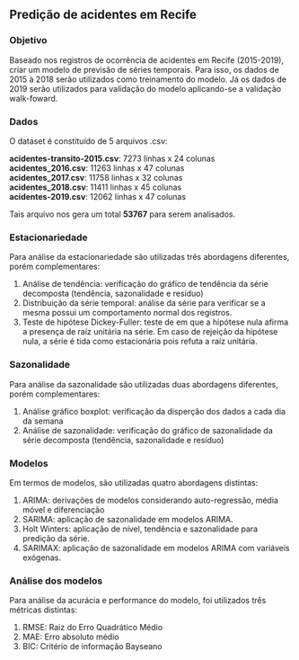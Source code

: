 <h2>Predição de acidentes em Recife</h2>

<h3>Objetivo</h3>

Baseado nos registros de ocorrência de acidentes em Recife (2015-2019), criar um modelo de previsão de séries temporais. Para isso, os dados de 2015 à 2018 serão utilizados como treinamento do modelo. Já os dados de 2019 serão utilizados para validação do modelo aplicando-se a validação walk-foward.  


<h3>Dados</h3>

O dataset é constituído de 5 arquivos .csv:

**acidentes-transito-2015.csv**: 7273 linhas x 24 colunas <br>
**acidentes_2016.csv**: 11263 linhas x 47 colunas <br>
**acidentes_2017.csv**: 11758 linhas x 32 colunas <br>
**acidentes_2018.csv**: 11411 linhas x 45 colunas <br>
**acidentes-2019.csv**: 12062 linhas x 47 colunas

Tais arquivo nos gera um total **53767** para serem analisados.

<h3>Estacionariedade</h3>

Para análise da estacionariedade são utilizadas três abordagens diferentes, porém complementares:

1. Análise de tendência: verificação do gráfico de tendência da série decomposta (tendência, sazonalidade e resíduo)
2. Distribuição da série temporal: análise da série para verificar se a mesma possui um comportamento normal dos registros. 
3. Teste de hipótese Dickey-Fuller: teste de em que a hipótese nula afirma a presença de raíz unitária na série. Em caso de rejeição da hipótese nula, a série é tida como estacionária pois refuta a raíz unitária.

<h3>Sazonalidade</h3>

Para análise da sazonalidade são utilizadas duas abordagens diferentes, porém complementares:

1. Análise gráfico boxplot: verificação da disperção dos dados a cada dia da semana
2. Análise de sazonalidade: verificação do gráfico de sazonalidade da série decomposta (tendência, sazonalidade e resíduo)

<h3>Modelos</h3>

Em termos de modelos, são utilizadas quatro abordagens distintas:

1. ARIMA: derivações de modelos considerando auto-regressão, média móvel e diferenciação
2. SARIMA: aplicação de sazonalidade em modelos ARIMA. 
3. Holt Winters: aplicação de nível, tendência e sazonalidade para predição da série.
4. SARIMAX: aplicação de sazonalidade em modelos ARIMA com variáveis exógenas. 

<h3>Análise dos modelos</h3>

Para análise da acurácia e performance do modelo, foi utilizados três métricas distintas:

1. RMSE: Raiz do Erro Quadrático Médio
2. MAE: Erro absoluto médio
3. BIC: Critério de informação Bayseano
